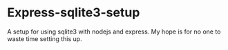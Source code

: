 # Express-sqlite3-setup
A setup for using sqlite3 with nodejs and express. My hope is for no one to waste time setting this up.
